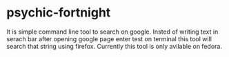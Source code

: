 # psychic-fortnight
It is simple command line tool to search on google. Insted of writing text in serach bar after opening google page enter test on terminal  this tool will search that string using firefox. Currently this tool is only avilable on fedora.
